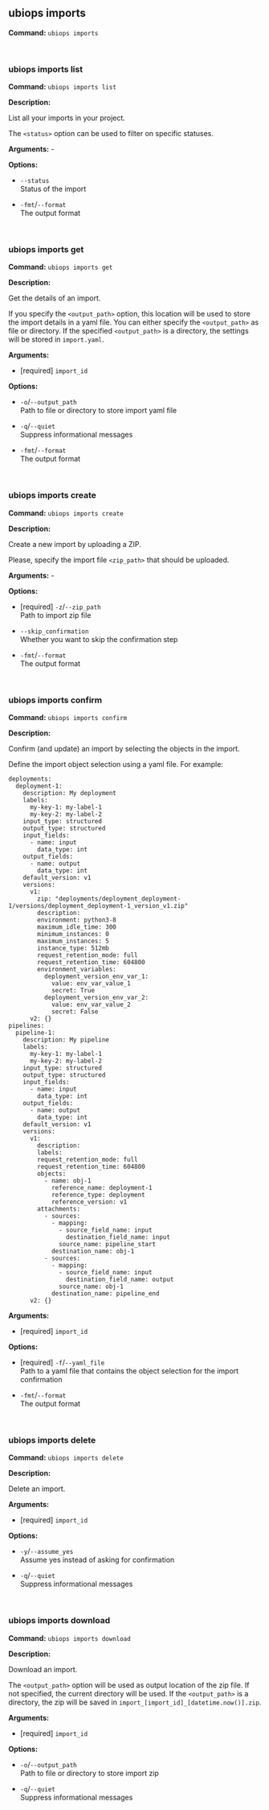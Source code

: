 ## ubiops imports

**Command:** `ubiops imports`


<br/>

### ubiops imports list

**Command:** `ubiops imports list`

**Description:**

List all your imports in your project.

The `<status>` option can be used to filter on specific statuses.

**Arguments:** - 

**Options:**

- `--status`<br/>Status of the import

- `-fmt`/`--format`<br/>The output format


<br/>

### ubiops imports get

**Command:** `ubiops imports get`

**Description:**

Get the details of an import.

If you specify the `<output_path>` option, this location will be used to store the
import details in a yaml file. You can either specify the `<output_path>` as file or
directory. If the specified `<output_path>` is a directory, the settings will be
stored in `import.yaml`.

**Arguments:**

- [required] `import_id`



**Options:**

- `-o`/`--output_path`<br/>Path to file or directory to store import yaml file

- `-q`/`--quiet`<br/>Suppress informational messages

- `-fmt`/`--format`<br/>The output format


<br/>

### ubiops imports create

**Command:** `ubiops imports create`

**Description:**

Create a new import by uploading a ZIP.

Please, specify the import file `<zip_path>` that should be uploaded.

**Arguments:** - 

**Options:**

- [required] `-z`/`--zip_path`<br/>Path to import zip file

- `--skip_confirmation`<br/>Whether you want to skip the confirmation step

- `-fmt`/`--format`<br/>The output format


<br/>

### ubiops imports confirm

**Command:** `ubiops imports confirm`

**Description:**

Confirm (and update) an import by selecting the objects in the import.


Define the import object selection using a yaml file.
For example:
```
deployments:
  deployment-1:
    description: My deployment
    labels:
      my-key-1: my-label-1
      my-key-2: my-label-2
    input_type: structured
    output_type: structured
    input_fields:
      - name: input
        data_type: int
    output_fields:
      - name: output
        data_type: int
    default_version: v1
    versions:
      v1:
        zip: "deployments/deployment_deployment-1/versions/deployment_deployment-1_version_v1.zip"
        description:
        environment: python3-8
        maximum_idle_time: 300
        minimum_instances: 0
        maximum_instances: 5
        instance_type: 512mb
        request_retention_mode: full
        request_retention_time: 604800
        environment_variables:
          deployment_version_env_var_1:
            value: env_var_value_1
            secret: True
          deployment_version_env_var_2:
            value: env_var_value_2
            secret: False
      v2: {}
pipelines:
  pipeline-1:
    description: My pipeline
    labels:
      my-key-1: my-label-1
      my-key-2: my-label-2
    input_type: structured
    output_type: structured
    input_fields:
      - name: input
        data_type: int
    output_fields:
      - name: output
        data_type: int
    default_version: v1
    versions:
      v1:
        description:
        labels:
        request_retention_mode: full
        request_retention_time: 604800
        objects:
          - name: obj-1
            reference_name: deployment-1
            reference_type: deployment
            reference_version: v1
        attachments:
          - sources:
            - mapping:
              - source_field_name: input
                destination_field_name: input
              source_name: pipeline_start
            destination_name: obj-1
          - sources:
            - mapping:
              - source_field_name: input
                destination_field_name: output
              source_name: obj-1
            destination_name: pipeline_end
      v2: {}
```

**Arguments:**

- [required] `import_id`



**Options:**

- [required] `-f`/`--yaml_file`<br/>Path to a yaml file that contains the object selection for the import confirmation

- `-fmt`/`--format`<br/>The output format


<br/>

### ubiops imports delete

**Command:** `ubiops imports delete`

**Description:**

Delete an import.

**Arguments:**

- [required] `import_id`



**Options:**

- `-y`/`--assume_yes`<br/>Assume yes instead of asking for confirmation

- `-q`/`--quiet`<br/>Suppress informational messages


<br/>

### ubiops imports download

**Command:** `ubiops imports download`

**Description:**

Download an import.

The `<output_path>` option will be used as output location of the zip file. If not specified,
the current directory will be used. If the `<output_path>` is a directory, the zip will be
saved in `import_[import_id]_[datetime.now()].zip`.

**Arguments:**

- [required] `import_id`



**Options:**

- `-o`/`--output_path`<br/>Path to file or directory to store import zip

- `-q`/`--quiet`<br/>Suppress informational messages


<br/>
